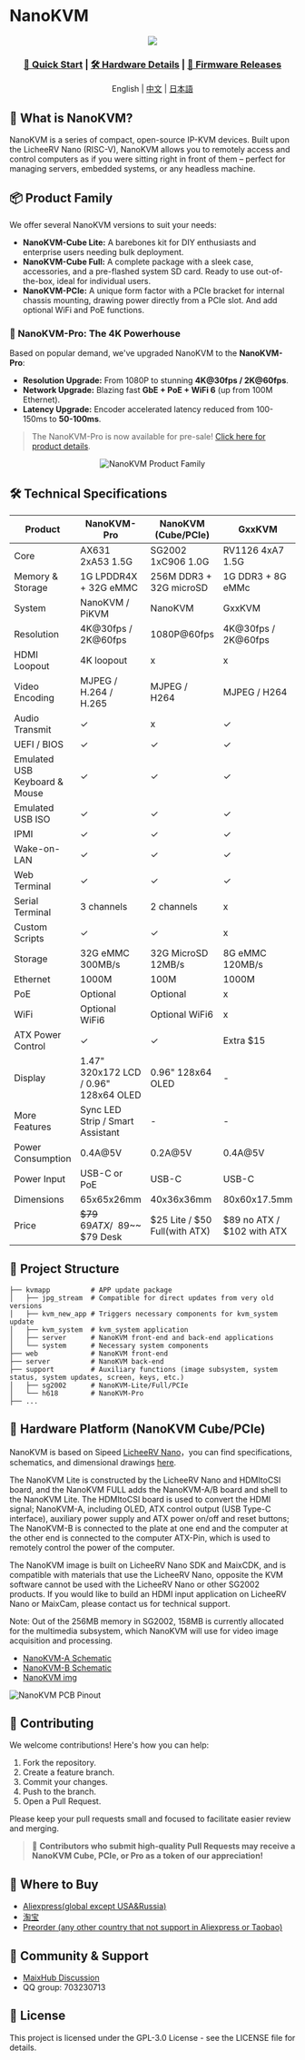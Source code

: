 NanoKVM
======

<div align="center">

![](https://wiki.sipeed.com/hardware/assets/NanoKVM/introduce/NanoKVM_3.png)

<h3>
    <a href="https://wiki.sipeed.com/hardware/en/kvm/NanoKVM/introduction.html">🚀 Quick Start</a>
     |
    <a href="https://cn.dl.sipeed.com/shareURL/KVM/nanoKVM">🛠️ Hardware Details</a>
     |
    <a href="https://github.com/sipeed/NanoKVM/releases/latest">💾 Firmware Releases</a>
</h3>

English | [中文](./README_ZH.md) | [日本語](./README_JA.md)

</div>

## 🌟 What is NanoKVM?

NanoKVM is a series of compact, open-source IP-KVM devices. Built upon the LicheeRV Nano (RISC-V), NanoKVM allows you to remotely access and control computers as if you were sitting right in front of them – perfect for managing servers, embedded systems, or any headless machine.

## 📦 Product Family

We offer several NanoKVM versions to suit your needs:

* **NanoKVM-Cube Lite:** A barebones kit for DIY enthusiasts and enterprise users needing bulk deployment.
* **NanoKVM-Cube Full:** A complete package with a sleek case, accessories, and a pre-flashed system SD card. Ready to use out-of-the-box, ideal for individual users.
* **NanoKVM-PCIe:** A unique form factor with a PCIe bracket for internal chassis mounting, drawing power directly from a PCIe slot. And add optional WiFi and PoE functions.

### 🚀 NanoKVM-Pro: The 4K Powerhouse

Based on popular demand, we've upgraded NanoKVM to the **NanoKVM-Pro**:

* **Resolution Upgrade:** From 1080P to stunning **4K@30fps / 2K@60fps**.
* **Network Upgrade:** Blazing fast **GbE + PoE + WiFi 6** (up from 100M Ethernet).
* **Latency Upgrade:** Encoder accelerated latency reduced from 100-150ms to **50-100ms**.

> The NanoKVM-Pro is now available for pre-sale! [Click here for product details](https://sipeed.com/nanokvm/pro).

<div align="center">

![NanoKVM Product Family](https://cdn.sipeed.com/public/nanokvm-products.jpg)

</div>

## 🛠️ Technical Specifications

| Product            | NanoKVM-Pro                           | NanoKVM (Cube/PCIe)               | GxxKVM                             | JxxKVM                              |
|------------------- |-------------------------------------- |---------------------------------- |----------------------------------- |------------------------------------ |
| Core               | AX631 2xA53 1.5G                      | SG2002 1xC906 1.0G                | RV1126 4xA7 1.5G                   | RV1106 1xA7 1.2G                    |
| Memory & Storage   | 1G LPDDR4X + 32G eMMC                 | 256M DDR3 + 32G microSD           | 1G DDR3 + 8G eMMc                  | 256M DDR3 + 16G eMMC                |
| System             | NanoKVM / PiKVM                       | NanoKVM                           | GxxKVM                             | JxxKVM                              |
| Resolution         | 4K@30fps / 2K@60fps                   | 1080P@60fps                       | 4K@30fps / 2K@60fps                | 1080P@60fps                         |
| HDMI Loopout       | 4K loopout                            | x                                 | x                                  | x                                   |
| Video Encoding     | MJPEG / H.264 / H.265                 | MJPEG / H264                      | MJPEG / H264                       | MJPEG / H264                        |
| Audio Transmit     | ✓                                     | x                                 | ✓                                  | x                                   |
| UEFI / BIOS        | ✓                                     | ✓                                 | ✓                                  | ✓                                   |
| Emulated USB Keyboard & Mouse | ✓                          | ✓                                 | ✓                                  | ✓                                   |
| Emulated USB ISO   | ✓                                     | ✓                                 | ✓                                  | ✓                                   |
| IPMI               | ✓                                     | ✓                                 | ✓                                  | x                                   |
| Wake-on-LAN        | ✓                                     | ✓                                 | ✓                                  | ✓                                   |
| Web Terminal       | ✓                                     | ✓                                 | ✓                                  | ✓                                   |
| Serial Terminal    | 3 channels                            | 2 channels                        | x                                  | 1 channel                           |
| Custom Scripts     | ✓                                     | ✓                                 | x                                  | x                                   |
| Storage            | 32G eMMC 300MB/s                      | 32G MicroSD 12MB/s                | 8G eMMC 120MB/s                    | 8G eMMC 60MB/s                      |
| Ethernet           | 1000M                                 | 100M                              | 1000M                              | 100M                                |
| PoE                | Optional                              | Optional                          | x                                  | x                                   |
| WiFi               | Optional WiFi6                        | Optional WiFi6                    | x                                  | x                                   |
| ATX Power Control  | ✓                                     | ✓                                 | Extra $15                          | Extra $10                           |
| Display            | 1.47" 320x172 LCD / 0.96" 128x64 OLED | 0.96" 128x64 OLED                 | -                                  | 1.68" 280x240                       |
| More Features      | Sync LED Strip / Smart Assistant      | -                                 | -                                  | -                                   |
| Power Consumption  | 0.4A@5V                               | 0.2A@5V                           | 0.4A@5V                            | 0.2A@5V                             |
| Power Input        | USB-C or PoE                          | USB-C                             | USB-C                              | USB-C                               |
| Dimensions         | 65x65x26mm                            | 40x36x36mm                        | 80x60x17.5mm                       | 60x43x(24~31)mm                     |
| Price              | ~~$79~~ $69 ATX / ~~$89~~ $79 Desk    | $25 Lite / $50 Full(with ATX)     | $89 no ATX / $102 with ATX         | $69 no ATX / $79 with ATX           |

## 📂 Project Structure

``` shell
├── kvmapp          # APP update package
│   ├── jpg_stream  # Compatible for direct updates from very old versions
│   ├── kvm_new_app # Triggers necessary components for kvm_system update
│   ├── kvm_system  # kvm_system application
│   ├── server      # NanoKVM front-end and back-end applications
│   └── system      # Necessary system components
├── web             # NanoKVM front-end
├── server          # NanoKVM back-end
├── support         # Auxiliary functions (image subsystem, system status, system updates, screen, keys, etc.)
│   ├── sg2002      # NanoKVM-Lite/Full/PCIe
│   └── h618        # NanoKVM-Pro
├── ...
```

## 🔩 Hardware Platform (NanoKVM Cube/PCIe)

NanoKVM is based on Sipeed [LicheeRV Nano](https://wiki.sipeed.com/hardware/zh/lichee/RV_Nano/1_intro.html)，you can find specifications, schematics, and dimensional drawings [here](http://cn.dl.sipeed.com/shareURL/LICHEE/LicheeRV_Nano).

The NanoKVM Lite is constructed by the LicheeRV Nano and HDMItoCSI board, and the NanoKVM FULL adds the NanoKVM-A/B board and shell to the NanoKVM Lite. The HDMItoCSI board is used to convert the HDMI signal; NanoKVM-A, including OLED, ATX control output (USB Type-C interface), auxiliary power supply and ATX power on/off and reset buttons; The NanoKVM-B is connected to the plate at one end and the computer at the other end is connected to the computer ATX-Pin, which is used to remotely control the power of the computer.

The NanoKVM image is built on LicheeRV Nano SDK and MaixCDK, and is compatible with materials that use the LicheeRV Nano, opposite the KVM software cannot be used with the LicheeRV Nano or other SG2002 products. If you would like to build an HDMI input application on LicheeRV Nano or MaixCam, please contact us for technical support.

Note: Out of the 256MB memory in SG2002, 158MB is currently allocated for the multimedia subsystem, which NanoKVM will use for video image acquisition and processing.

* [NanoKVM-A Schematic](https://cn.dl.sipeed.com/fileList/KVM/nanoKVM/HDK/02_Schematic/SCH_RV_Nano_KVM_A_30111.pdf)
* [NanoKVM-B Schematic](https://cn.dl.sipeed.com/fileList/KVM/nanoKVM/HDK/02_Schematic/SCH_RV_Nano_KVM_B_30131.pdf)
* [NanoKVM img](https://github.com/sipeed/NanoKVM/releases/tag/NanoKVM)

![NanoKVM PCB Pinout](https://wiki.sipeed.com/hardware/zh/kvm/assets/NanoKVM/1_intro/NanoKVM_2.jpg)

## 🤝 Contributing

We welcome contributions! Here's how you can help:

1. Fork the repository.
2. Create a feature branch.
3. Commit your changes.
4. Push to the branch.
5. Open a Pull Request.

Please keep your pull requests small and focused to facilitate easier review and merging.

> 🎁 **Contributors who submit high-quality Pull Requests may receive a NanoKVM Cube, PCIe, or Pro as a token of our appreciation!**

## 🛒 Where to Buy

* [Aliexpress(global except USA&Russia)](https://www.aliexpress.com/item/1005007369816019.html)
* [淘宝](https://item.taobao.com/item.htm?id=811206560480)
* [Preorder (any other country that not support in Aliexpress or Taobao)](https://sipeed.com/nanokvm)

## 💬 Community & Support

* [MaixHub Discussion](https://maixhub.com/discussion/nanokvm)
* QQ group: 703230713

## 📜 License

This project is licensed under the GPL-3.0 License - see the LICENSE file for details.
